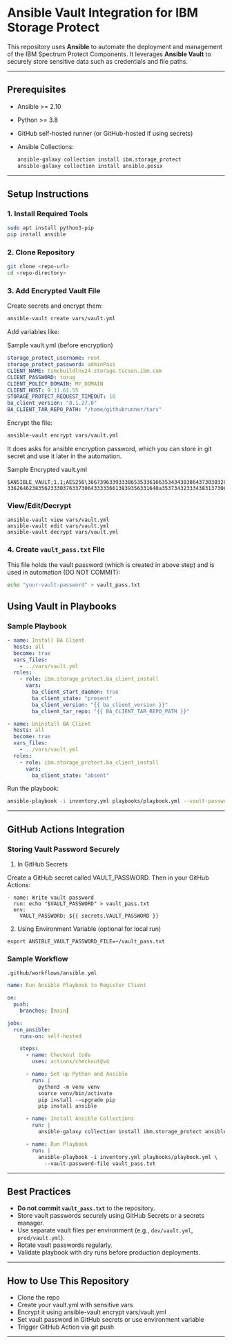 # Ansible Vault Integration for IBM Storage Protect

This repository uses **Ansible** to automate the deployment and management of the IBM Spectrum Protect Components. It leverages **Ansible Vault** to securely store sensitive data such as credentials and file paths.

---

## Prerequisites

* Ansible >= 2.10
* Python >= 3.8
* GitHub self-hosted runner (or GitHub-hosted if using secrets)
* Ansible Collections:

  ```bash
  ansible-galaxy collection install ibm.storage_protect
  ansible-galaxy collection install ansible.posix
  ```

---

## Setup Instructions

### 1. Install Required Tools

```bash
sudo apt install python3-pip
pip install ansible
```

### 2. Clone Repository

```bash
git clone <repo-url>
cd <repo-directory>
```

### 3. Add Encrypted Vault File

Create secrets and encrypt them:

```bash
ansible-vault create vars/vault.yml
```

Add variables like:

Sample vault.yml (before encryption)

```yaml
storage_protect_username: root
storage_protect_password: adminPass
CLIENT_NAME: tsmcbuildlnx24.storage.tucson.ibm.com
CLIENT_PASSWORD: torug
CLIENT_POLICY_DOMAIN: MY_DOMAIN
CLIENT_HOST: 9.11.61.55
STORAGE_PROTECT_REQUEST_TIMEOUT: 10
ba_client_version: "8.1.27.0"
BA_CLIENT_TAR_REPO_PATH: "/home/githubrunner/tars"
```

Encrypt the file:

```bash
ansible-vault encrypt vars/vault.yml
```

It does asks for ansible encryption password, which you can store in git secret and use it later in the automation. 

Sample Encrypted vault.yml

```
$ANSIBLE_VAULT;1.1;AES256\36673963393338653533616635343438386437303032626335386538373831323630633665653832
3362646238356233303763373064333336613839356331640a3537343233343831373063623531656433613761313663383065613763
```

### View/Edit/Decrypt

```
ansible-vault view vars/vault.yml
ansible-vault edit vars/vault.yml
ansible-vault decrypt vars/vault.yml
```
### 4. Create `vault_pass.txt` File

This file holds the vault password (which is created in above step) and is used in automation (DO NOT COMMIT):

```bash
echo "your-vault-password" > vault_pass.txt
```

## Using Vault in Playbooks

### Sample Playbook

```yaml
- name: Install BA Client
  hosts: all
  become: true
  vars_files:
    - ../vars/vault.yml
  roles:
    - role: ibm.storage_protect.ba_client_install
      vars:
        ba_client_start_daemon: true
        ba_client_state: "present"
        ba_client_version: "{{ ba_client_version }}"
        ba_client_tar_repo: "{{ BA_CLIENT_TAR_REPO_PATH }}"

- name: Uninstall BA Client
  hosts: all
  become: true
  vars_files:
    - ../vars/vault.yml
  roles:
    - role: ibm.storage_protect.ba_client_install
      vars:
        ba_client_state: "absent"
```

Run the playbook:

```bash
ansible-playbook -i inventory.yml playbooks/playbook.yml --vault-password-file vault_pass.txt
```

---

## GitHub Actions Integration

### Storing Vault Password Securely

1. In GitHub Secrets

Create a GitHub secret called VAULT_PASSWORD. Then in your GitHub Actions:
```
- name: Write vault password
  run: echo "$VAULT_PASSWORD" > vault_pass.txt
  env:
    VAULT_PASSWORD: ${{ secrets.VAULT_PASSWORD }}
```

2.  Using Environment Variable (optional for local run)

```
export ANSIBLE_VAULT_PASSWORD_FILE=~/vault_pass.txt
```



### Sample Workflow

`.github/workflows/ansible.yml`

```yaml
name: Run Ansible Playbook to Register Client

on:
  push:
    branches: [main]

jobs:
  run_ansible:
    runs-on: self-hosted

    steps:
      - name: Checkout Code
        uses: actions/checkout@v4

      - name: Set up Python and Ansible
        run: |
          python3 -m venv venv
          source venv/bin/activate
          pip install --upgrade pip
          pip install ansible

      - name: Install Ansible Collections
        run: |
          ansible-galaxy collection install ibm.storage_protect ansible.posix

      - name: Run Playbook
        run: |
          ansible-playbook -i inventory.yml playbooks/playbook.yml \
            --vault-password-file vault_pass.txt
```

---

## Best Practices

* **Do not commit `vault_pass.txt`** to the repository.
* Store vault passwords securely using GitHub Secrets or a secrets manager.
* Use separate vault files per environment (e.g., `dev/vault.yml`, `prod/vault.yml`).
* Rotate vault passwords regularly.
* Validate playbook with dry runs before production deployments.

---

## How to Use This Repository

* Clone the repo
* Create your vault.yml with sensitive vars
* Encrypt it using ansible-vault encrypt vars/vault.yml
* Set vault password in GitHub secrets or use environment variable
* Trigger GitHub Action via git push
---
